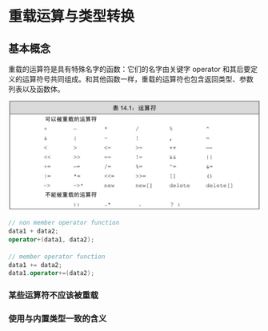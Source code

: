 # 重载运算与类型转换

## 基本概念

重载的运算符是具有特殊名字的函数：它们的名字由关键字 operator 和其后要定义的运算符号共同组成。和其他函数一样，重载的运算符也包含返回类型、参数
列表以及函数体。

![operator](../../../resources/operator-override.png)

```c++
// non member operator function
data1 + data2;
operator+(data1, data2);

// member operator function
data1 += data2;
data1.operator+=(data2);
```

### 某些运算符不应该被重载

### 使用与内置类型一致的含义
